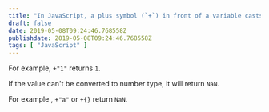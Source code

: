 ```yaml
---
title: "In JavaScript, a plus symbol (`+`) in front of a variable casts it to a number"
draft: false
date: 2019-05-08T09:24:46.768558Z
publishdate: 2019-05-08T09:24:46.768558Z
tags: [ "JavaScript" ]
---
```

For example, `+"1"` returns `1`.

If the value can't be converted to number type, it will return `NaN`.

For example , `+"a"` or `+{}` return `NaN`.
    